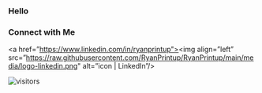 ### Hello


### Connect with Me

<a href=”https://www.linkedin.com/in/ryanprintup"><img align=”left” src=”https://raw.githubusercontent.com/RyanPrintup/RyanPrintup/main/media/logo-linkedin.png" alt=”icon | LinkedIn”/></a>


![visitors](https://visitor-badge.glitch.me/badge?page_id=RyanPrintup.RyanPrintup&left_color=green&right_color=red)
